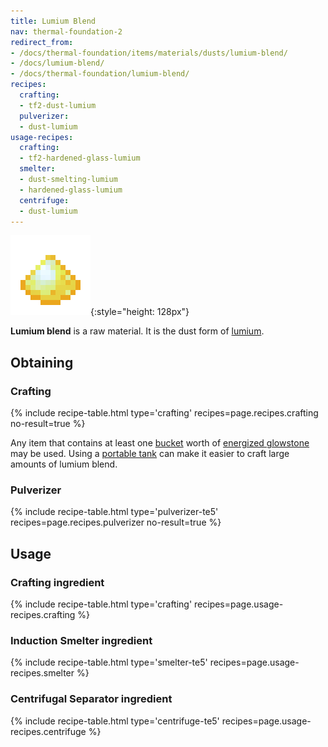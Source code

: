 ```yaml
---
title: Lumium Blend
nav: thermal-foundation-2
redirect_from:
- /docs/thermal-foundation/items/materials/dusts/lumium-blend/
- /docs/lumium-blend/
- /docs/thermal-foundation/lumium-blend/
recipes:
  crafting:
  - tf2-dust-lumium
  pulverizer:
  - dust-lumium
usage-recipes:
  crafting:
  - tf2-hardened-glass-lumium
  smelter:
  - dust-smelting-lumium
  - hardened-glass-lumium
  centrifuge:
  - dust-lumium
---
```


![Lumium blend](/assets/images/thermal-foundation/dust-lumium.png){:style="height: 128px"}


**Lumium blend** is a raw material. It is the dust form of
[lumium](/docs/thermal-foundation-2/lumium-ingot/).


Obtaining
---------

### Crafting
{% include recipe-table.html type='crafting' recipes=page.recipes.crafting no-result=true %}

Any item that contains at least one
[bucket](https://minecraft.gamepedia.com/Bucket) worth of [energized
glowstone](/docs/thermal-foundation-2/energized-glowstone/) may be used. Using a [portable
tank](/docs/thermal-expansion-5/portable-tank/) can make it easier to craft large amounts of lumium
blend.

### Pulverizer
{% include recipe-table.html type='pulverizer-te5' recipes=page.recipes.pulverizer no-result=true %}


Usage
-----

### Crafting ingredient
{% include recipe-table.html type='crafting' recipes=page.usage-recipes.crafting %}

### Induction Smelter ingredient
{% include recipe-table.html type='smelter-te5' recipes=page.usage-recipes.smelter %}

### Centrifugal Separator ingredient
{% include recipe-table.html type='centrifuge-te5' recipes=page.usage-recipes.centrifuge %}
